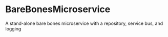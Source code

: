 # BareBonesMicroservice
A stand-alone bare bones microservice with a repository, service bus, and logging
